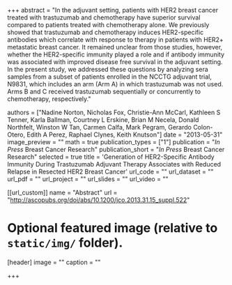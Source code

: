 +++
abstract = "In the adjuvant setting, patients with HER2 breast cancer treated with trastuzumab and chemotherapy have superior survival compared to patients treated with chemotherapy alone. We previously showed that trastuzumab and chemotherapy induces HER2-specific antibodies which correlate with response to therapy in patients with HER2+ metastatic breast cancer. It remained unclear from those studies, however, whether the HER2-specific immunity played a role and if antibody immunity was associated with improved disease free survival in the adjuvant setting. In the present study, we addressed these questions by analyzing sera samples from a subset of patients enrolled in the NCCTG adjuvant trial, N9831, which includes an arm (Arm A) in which trastuzumab was not used. Arms B and C received trastuzumab sequentially or concurrently to chemotherapy, respectively."

authors = ["Nadine Norton, Nicholas Fox, Christie-Ann McCarl, Kathleen S Tenner, Karla Ballman, Courtney L Erskine, Brian M Necela, Donald Northfelt, Winston W Tan, Carmen Calfa, Mark Pegram, Gerardo Colon-Otero, Edith A Perez, Raphael Clynes, Keith Knutson"]
date = "2013-05-31"
image_preview = ""
math = true
publication_types = ["1"]
publication = "*In Press* Breast Cancer Research"
publication_short = "*In Press* Breast Cancer Research"
selected = true
title = 'Generation of HER2-Specific Antibody Immunity During Trastuzumab Adjuvant Therapy Associates with Reduced Relapse in Resected HER2 Breast Cancer'
url_code = ""
url_dataset = ""
url_pdf = ""
url_project = ""
url_slides = ""
url_video = ""

[[url_custom]]
name = "Abstract"
url = "http://ascopubs.org/doi/abs/10.1200/jco.2013.31.15_suppl.522"




# Optional featured image (relative to `static/img/` folder).
[header]
image = ""
caption = ""

+++

